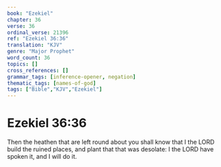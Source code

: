 ```yaml
---
book: "Ezekiel"
chapter: 36
verse: 36
ordinal_verse: 21396
ref: "Ezekiel 36:36"
translation: "KJV"
genre: "Major Prophet"
word_count: 36
topics: []
cross_references: []
grammar_tags: [inference-opener, negation]
thematic_tags: [names-of-god]
tags: ["Bible","KJV","Ezekiel"]
---
```


# Ezekiel 36:36

Then the heathen that are left round about you shall know that I the LORD build the ruined places, and plant that that was desolate: I the LORD have spoken it, and I will do it.
